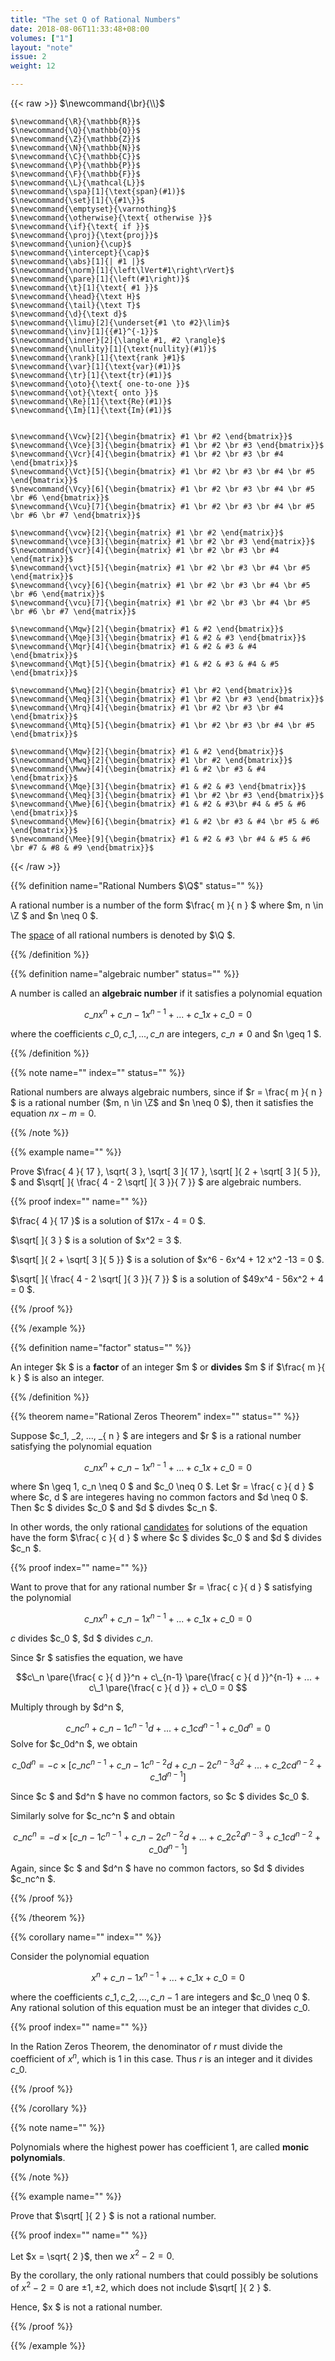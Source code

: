 ```yaml
---
title: "The set Q of Rational Numbers"
date: 2018-08-06T11:33:48+08:00
volumes: ["1"]
layout: "note"
issue: 2
weight: 12

---
```



<!--more-->

<div class="latex-macros">
  {{< raw >}}
    $\newcommand{\br}{\\}$

    $\newcommand{\R}{\mathbb{R}}$
    $\newcommand{\Q}{\mathbb{Q}}$
    $\newcommand{\Z}{\mathbb{Z}}$
    $\newcommand{\N}{\mathbb{N}}$
    $\newcommand{\C}{\mathbb{C}}$
    $\newcommand{\P}{\mathbb{P}}$
    $\newcommand{\F}{\mathbb{F}}$
    $\newcommand{\L}{\mathcal{L}}$
    $\newcommand{\spa}[1]{\text{span}(#1)}$
    $\newcommand{\set}[1]{\{#1\}}$
    $\newcommand{\emptyset}{\varnothing}$
    $\newcommand{\otherwise}{\text{ otherwise }}$
    $\newcommand{\if}{\text{ if }}$
    $\newcommand{\proj}{\text{proj}}$
    $\newcommand{\union}{\cup}$
    $\newcommand{\intercept}{\cap}$
    $\newcommand{\abs}[1]{| #1 |}$
    $\newcommand{\norm}[1]{\left\lVert#1\right\rVert}$
    $\newcommand{\pare}[1]{\left(#1\right)}$
    $\newcommand{\t}[1]{\text{ #1 }}$
    $\newcommand{\head}{\text H}$
    $\newcommand{\tail}{\text T}$
    $\newcommand{\d}{\text d}$
    $\newcommand{\limu}[2]{\underset{#1 \to #2}\lim}$
    $\newcommand{\inv}[1]{{#1}^{-1}}$
    $\newcommand{\inner}[2]{\langle #1, #2 \rangle}$
    $\newcommand{\nullity}[1]{\text{nullity}(#1)}$
    $\newcommand{\rank}[1]{\text{rank }#1}$
    $\newcommand{\var}[1]{\text{var}(#1)}$
    $\newcommand{\tr}[1]{\text{tr}(#1)}$
    $\newcommand{\oto}{\text{ one-to-one }}$
    $\newcommand{\ot}{\text{ onto }}$
    $\newcommand{\Re}[1]{\text{Re}(#1)}$
    $\newcommand{\Im}[1]{\text{Im}(#1)}$


    $\newcommand{\Vcw}[2]{\begin{bmatrix} #1 \br #2 \end{bmatrix}}$
    $\newcommand{\Vce}[3]{\begin{bmatrix} #1 \br #2 \br #3 \end{bmatrix}}$
    $\newcommand{\Vcr}[4]{\begin{bmatrix} #1 \br #2 \br #3 \br #4 \end{bmatrix}}$
    $\newcommand{\Vct}[5]{\begin{bmatrix} #1 \br #2 \br #3 \br #4 \br #5 \end{bmatrix}}$
    $\newcommand{\Vcy}[6]{\begin{bmatrix} #1 \br #2 \br #3 \br #4 \br #5 \br #6 \end{bmatrix}}$
    $\newcommand{\Vcu}[7]{\begin{bmatrix} #1 \br #2 \br #3 \br #4 \br #5 \br #6 \br #7 \end{bmatrix}}$

    $\newcommand{\vcw}[2]{\begin{matrix} #1 \br #2 \end{matrix}}$
    $\newcommand{\vce}[3]{\begin{matrix} #1 \br #2 \br #3 \end{matrix}}$
    $\newcommand{\vcr}[4]{\begin{matrix} #1 \br #2 \br #3 \br #4 \end{matrix}}$
    $\newcommand{\vct}[5]{\begin{matrix} #1 \br #2 \br #3 \br #4 \br #5 \end{matrix}}$
    $\newcommand{\vcy}[6]{\begin{matrix} #1 \br #2 \br #3 \br #4 \br #5 \br #6 \end{matrix}}$
    $\newcommand{\vcu}[7]{\begin{matrix} #1 \br #2 \br #3 \br #4 \br #5 \br #6 \br #7 \end{matrix}}$

    $\newcommand{\Mqw}[2]{\begin{bmatrix} #1 & #2 \end{bmatrix}}$
    $\newcommand{\Mqe}[3]{\begin{bmatrix} #1 & #2 & #3 \end{bmatrix}}$
    $\newcommand{\Mqr}[4]{\begin{bmatrix} #1 & #2 & #3 & #4 \end{bmatrix}}$
    $\newcommand{\Mqt}[5]{\begin{bmatrix} #1 & #2 & #3 & #4 & #5 \end{bmatrix}}$

    $\newcommand{\Mwq}[2]{\begin{bmatrix} #1 \br #2 \end{bmatrix}}$
    $\newcommand{\Meq}[3]{\begin{bmatrix} #1 \br #2 \br #3 \end{bmatrix}}$
    $\newcommand{\Mrq}[4]{\begin{bmatrix} #1 \br #2 \br #3 \br #4 \end{bmatrix}}$
    $\newcommand{\Mtq}[5]{\begin{bmatrix} #1 \br #2 \br #3 \br #4 \br #5 \end{bmatrix}}$

    $\newcommand{\Mqw}[2]{\begin{bmatrix} #1 & #2 \end{bmatrix}}$
    $\newcommand{\Mwq}[2]{\begin{bmatrix} #1 \br #2 \end{bmatrix}}$
    $\newcommand{\Mww}[4]{\begin{bmatrix} #1 & #2 \br #3 & #4 \end{bmatrix}}$
    $\newcommand{\Mqe}[3]{\begin{bmatrix} #1 & #2 & #3 \end{bmatrix}}$
    $\newcommand{\Meq}[3]{\begin{bmatrix} #1 \br #2 \br #3 \end{bmatrix}}$
    $\newcommand{\Mwe}[6]{\begin{bmatrix} #1 & #2 & #3\br #4 & #5 & #6 \end{bmatrix}}$
    $\newcommand{\Mew}[6]{\begin{bmatrix} #1 & #2 \br #3 & #4 \br #5 & #6 \end{bmatrix}}$
    $\newcommand{\Mee}[9]{\begin{bmatrix} #1 & #2 & #3 \br #4 & #5 & #6 \br #7 & #8 & #9 \end{bmatrix}}$
  {{< /raw >}}
</div>

{{% definition name="Rational Numbers $\Q$" status="" %}}

A rational number is a number of the form $\frac{ m }{ n } $ where $m, n \in \Z $ and $n \neq 0 $.

The <u>space</u> of all rational numbers is denoted by $\Q $.

{{% /definition %}}

{{% definition name="algebraic number" status="" %}}

A number is called an **algebraic number** if it satisfies a polynomial equation

$$c\_nx^n + c\_{n-1}x^{n-1} + ... + c\_1x + c\_0 = 0 $$

where the coefficients $c\_0, c\_1, ..., c\_n$ are integers, $c\_n \neq 0$ and $n \geq 1 $.

{{% /definition %}}

{{% note name="" index="" status="" %}}

Rational numbers are always algebraic numbers, since if $r = \frac{ m }{ n } $ is a rational number ($m, n \in \Z$ and $n \neq 0 $), then it satisfies the equation $nx - m = 0$.

{{% /note %}}

{{% example name="" %}}

Prove $\frac{ 4 }{ 17 }, \sqrt{ 3 }, \sqrt[ 3 ]{ 17 }, \sqrt[  ]{ 2 + \sqrt[ 3 ]{ 5 }}, $ and $\sqrt[  ]{ \frac{ 4 - 2 \sqrt[  ]{ 3 }}{ 7 }} $ are algebraic numbers.

{{% proof index="" name="" %}}

$\frac{ 4 }{ 17 }$ is a solution of $17x - 4 = 0 $.

$\sqrt[  ]{ 3 } $ is a solution of $x^2 = 3 $.

$\sqrt[  ]{ 2 + \sqrt[ 3 ]{ 5 }} $ is a solution of $x^6 - 6x^4 + 12 x^2 -13 = 0 $.

$\sqrt[  ]{  \frac{  4 - 2 \sqrt[  ]{ 3 }}{ 7 }} $ is a solution of $49x^4 - 56x^2 + 4 = 0 $.

{{% /proof %}}

{{% /example %}}

{{% definition name="factor" status="" %}}

An integer $k $ is a **factor** of an integer $m $ or **divides** $m $ if $\frac{ m }{ k } $ is also an integer.

{{% /definition %}}

{{% theorem name="Rational Zeros Theorem" index="" status="" %}}

Suppose $c\_1, \_2, ..., \_{ n } $ are integers and $r $ is a rational number satisfying the polynomial equation

$$c\_nx^n + c\_{n-1}x^{n-1} + ... + c\_1x + c\_0 = 0 $$

where $n \geq 1, c\_n \neq 0 $ and $c\_0 \neq 0 $. Let $r = \frac{ c }{ d } $ where $c, d $ are integeres having no common factors and $d \neq 0 $. Then $c $ divides $c\_0 $ and $d $ divdes $c\_n $.

In other words, the only rational <u>candidates</u> for solutions of the equation have the form $\frac{ c }{ d } $ where $c $ divides $c\_0 $ and $d $ divides $c\_n $.

{{% proof index="" name="" %}}

Want to prove that for any rational number $r = \frac{ c }{ d } $ satisfying the polynomial

$$c\_nx^n + c\_{n-1}x^{n-1} + ... + c\_1x + c\_0 = 0 $$

$c$ divides $c\_0 $, $d $ divides $c\_n$.

Since $r $ satisfies the equation, we have

$$c\_n \pare{\frac{ c }{ d }}^n + c\_{n-1} \pare{\frac{ c }{ d }}^{n-1} + ... + c\_1 \pare{\frac{ c }{ d }} + c\_0 = 0 $$

Multiply through by $d^n $,

$$c\_nc^n + c\_{n-1}c^{n-1}d + ... + c\_1cd^{n-1} + c\_0d^n = 0 $$
Solve for $c\_0d^n $, we obtain

$$c\_0d^n = -c \times [c\_nc^{n-1} + c\_{n-1}c^{n-2}d + c\_{n-2}c^{n-3}d^2 + ... + c\_2cd^{n-2} + c\_1 d^{n-1}] $$

Since $c $ and $d^n $ have no common factors, so $c $ divides $c\_0 $.

Similarly solve for $c\_nc^n $ and obtain

$$c\_nc^n = -d \times [c\_{n-1}c^{n-1} + c\_{n-2}c^{n-2}d + ... + c\_2c^2d^{n-3} + c\_1 cd^{n-2} + c\_0d^{n-1}] $$

Again, since $c $ and $d^n $ have no common factors, so $d $ divides $c\_nc^n $.

{{% /proof %}}

{{% /theorem %}}

{{% corollary name="" index="" %}}

Consider the polynomial equation

$$x^n + c\_{n-1}x^{n-1} + ... + c\_1x + c\_0 = 0 $$

where the coefficients $c\_1, c\_2, ..., c\_{ n-1 }$ are integers and $c\_0 \neq 0 $. Any rational solution of this equation must be an integer that divides $c\_0$.

{{% proof index="" name="" %}}

In the Ration Zeros Theorem, the denominator of $r$ must divide the coefficient of $x^n$, which is $1$ in this case. Thus $r$ is an integer and it divides $c\_0$.

{{% /proof %}}

{{% /corollary %}}

{{% note name="" %}}

Polynomials where the highest power has coefficient 1, are called **monic polynomials**.

{{% /note %}}

{{% example name="" %}}

Prove that $\sqrt[  ]{ 2 } $ is not a rational number.

{{% proof index="" name="" %}}

Let $x = \sqrt{ 2 }$, then we $x^2 - 2 = 0$.

By the corollary, the only rational numbers that could possibly be solutions of $x^2 - 2 = 0$ are $\pm 1, \pm 2$, which does not include $\sqrt[  ]{ 2 } $.

Hence, $x $ is not a rational number.

{{% /proof %}}

{{% /example %}}

